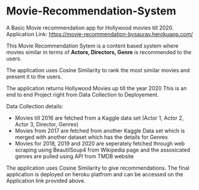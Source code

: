 # Movie-Recommendation-System
A Basic Movie recommendation app for Hollywood movies till 2020.
Application Link: https://movie-recommendation-bysaurav.herokuapp.com/

This Movie Recommendation Sytem is a content based system where movies similar in terms of **Actors, Directors, Genre** is recommended to the users.

The application uses Cosine Similarity to rank the most similar movies and present it to the users.

The application returns Hollywood Movies up till the year 2020
This is an end to end Project right from Data Collection to Deployement.

Data Collection details:
  - Movies till 2016 are fetched from a Kaggle data set (Actor 1, Actor 2, Actor 3, Director, Genres)
  - Movies from 2017 are fetched from another Kaggle Data set which is merged with another dataset which has the details for Genres
  - Movies for 2018, 2019 and 2020 are seperately fetched through web scraping using BeautilSoup4 from Wikipedia page and the assosicated genres are pulled using API from TMDB         website

The application uses Cosine Similarity to give recommendations. 
The final application is deployed on heroku platfrom and can be accessed on the Application link provided above.
